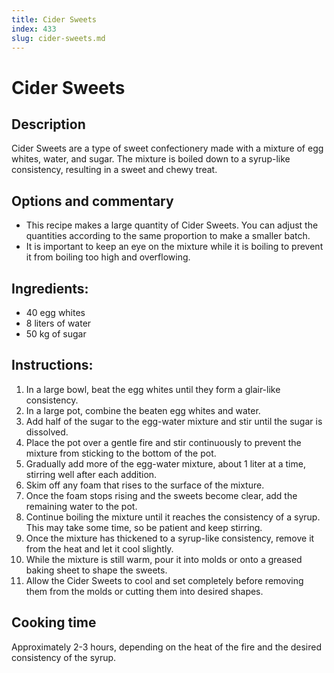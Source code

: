 ```yaml
---
title: Cider Sweets
index: 433
slug: cider-sweets.md
---
```


# Cider Sweets

## Description
Cider Sweets are a type of sweet confectionery made with a mixture of egg whites, water, and sugar. The mixture is boiled down to a syrup-like consistency, resulting in a sweet and chewy treat.

## Options and commentary
- This recipe makes a large quantity of Cider Sweets. You can adjust the quantities according to the same proportion to make a smaller batch.
- It is important to keep an eye on the mixture while it is boiling to prevent it from boiling too high and overflowing.

## Ingredients:
- 40 egg whites
- 8 liters of water
- 50 kg of sugar

## Instructions:
1. In a large bowl, beat the egg whites until they form a glair-like consistency.
2. In a large pot, combine the beaten egg whites and water.
3. Add half of the sugar to the egg-water mixture and stir until the sugar is dissolved.
4. Place the pot over a gentle fire and stir continuously to prevent the mixture from sticking to the bottom of the pot.
5. Gradually add more of the egg-water mixture, about 1 liter at a time, stirring well after each addition.
6. Skim off any foam that rises to the surface of the mixture.
7. Once the foam stops rising and the sweets become clear, add the remaining water to the pot.
8. Continue boiling the mixture until it reaches the consistency of a syrup. This may take some time, so be patient and keep stirring.
9. Once the mixture has thickened to a syrup-like consistency, remove it from the heat and let it cool slightly.
10. While the mixture is still warm, pour it into molds or onto a greased baking sheet to shape the sweets.
11. Allow the Cider Sweets to cool and set completely before removing them from the molds or cutting them into desired shapes.

## Cooking time
Approximately 2-3 hours, depending on the heat of the fire and the desired consistency of the syrup.